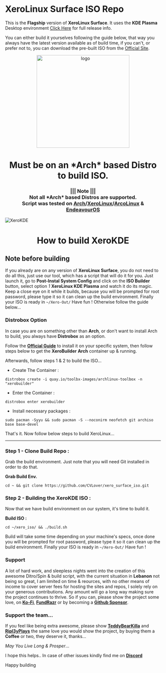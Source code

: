# XeroLinux Surface ISO Repo

This is the **Flagship** version of **XeroLinux Surface**. It uses the **KDE Plasma** Desktop environment [Click Here](https://forum.xerolinux.xyz/thread-4.html) for full release info.

You can either build it yourselves following the guide below, that way you always have the latest version available as of build time, if you can't, or prefer not to, you can download the pre-built ISO from the [Official Site](https://xerolinux.xyz).

<p align="center">
    <img width="300" src="https://i.imgur.com/QWqMIsr.png" alt="logo">
</p>

<h1 align="center">Must be on an *Arch* based Distro to build ISO.</h1>

<h3 align="center">||| Note |||<br />
Not all *Arch* based Distros are supported.<br />
Script was tested on <a href="https://archlinux.org">Arch</a>/<a href="https://xerolinux.xyz">XeroLinux</a>/<a href="https://https://arcolinux.com/">ArcoLinux</a> & <a href="https://endeavouros.com/">EndeavourOS</a>
</h3>

![XeroKDE](https://i.imgur.com/ujPgkvC.png)

<h1 align="center">How to build XeroKDE</h1>

## Note before building

If you already are on any version of **XeroLinux Surface**, you do not need to do all this, just use our tool, which has a script that will do it for you. Just launch it, go to **Post-Instal System Config** and click on the **ISO Builder** button, select option *1* **XeroLinux KDE Plasma** and watch it do its magic. Keep a close eye on it while it builds, because you will be prompted for root password, please type it so it can clean up the build environment. Finally your ISO is ready in `~/Xero-Out/` Have fun ! Otherwise follow the guide below...

### Distrobox Option

In case you are on something other than **Arch**, or don't want to install Arch to build, you always have **Distrobox** as an option.

Follow the [**Official Guide**](https://distrobox.privatedns.org/#installation) to install it on your specific system, then follow steps below to get the **XeroBuilder** **Arch** container up & running.

Afterwards, follow steps 1 & 2 to build the ISO...

- Create The Container :
```
distrobox create -i quay.io/toolbx-images/archlinux-toolbox -n "xerobuilder"
```

- Enter the Container :
```
distrobox enter xerobuilder
```

- Install necessary packages :
```
sudo pacman -Syyu && sudo pacman -S --noconirm neofetch git archiso base base-devel
```

That's it. Now follow below steps to build XeroLinux...

-----------------------------------------------------------------------------------------------

### Step 1 - Clone Build Repo :

Grab the build environment. Just note that you will need Git installed in order to do that.

**Grab Build Env.**
```
cd ~ && git clone https://github.com/CVLover/xero_surface_iso.git
```

### Step 2 - Building the XeroKDE ISO :

Now that we have build environment on our system, it's time to build it.

**Build ISO :**
```
cd ~/xero_iso/ && ./build.sh
```

Build will take some time depending on your machine's specs, once done you will be prompted for root password, please type it so it can clean up the build environment. Finally your ISO is ready in `~/Xero-Out/` Have fun !

### Support

A lot of hard work, and sleepless nights went into the creation of this awesome Ditro/Spin & build script, with the current situation in **Lebanon** not being so great, I am limited on time & reources, with no other means of income to cover server fees for hosting the sites and repos, I solely rely on your generous contributions. Any amount will go a long way making sure the project continues to thrive. So if you can, please show the project some love, on [**Ko-Fi**](https://ko-fi.com/xerolinux), [**FundRazr**](https://fundrazr.com/xerolinux) or by becoming a [**Github Sponsor**](https://github.com/sponsors/xerolinux).

### Support the team...

If you feel like being extra awesome, please show [**TeddyBearKilla**](https://ko-fi.com/teddybearkilla) and [**Ripl3yPlays**](https://ko-fi.com/ripleyplays) the same love you would show the project, by buying them a **Coffee** or two, they deserve it, thanks...

*May You Live Long & Prosper*...

I hope this helps.. In case of other issues kindly find me on [**Discord**](https://discord.gg/Xg6T78ahtK)

Happy building

